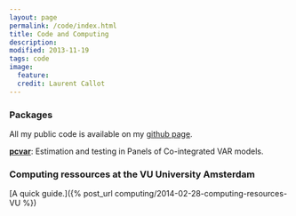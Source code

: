 ```yaml
---
layout: page
permalink: /code/index.html
title: Code and Computing
description: 
modified: 2013-11-19
tags: code
image:
  feature: 
  credit: Laurent Callot 
---
```


### Packages

All my public code is available on my [github page](http://github.com/lcallot). 

**[pcvar](https://github.com/lcallot/pcvar)**: Estimation and testing in Panels of Co-integrated VAR models. 


### Computing ressources at the VU University Amsterdam


[A quick guide.]({% post_url computing/2014-02-28-computing-resources-VU %})



